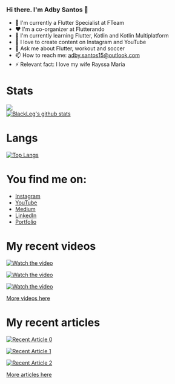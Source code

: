 ### Hi there. I'm Adby Santos 👋

- 🔭 I'm currently a Flutter Specialist at FTeam
- ❤ I'm a co-organizer at Flutterando
- 🌱 I'm currently learning Flutter, Kotlin and Kotlin Multiplatform
- 📶 I love to create content on Instagram and YouTube
- 💬 Ask me about Flutter, workout and soccer
- 📫 How to reach me: adby.santos15@outlook.com
- ⚡ Relevant fact: I love my wife Rayssa Maria

# Stats
![](https://komarev.com/ghpvc/?username=blackleg15) \
[![BlackLeg's github stats](https://github-readme-stats.vercel.app/api?username=BlackLeg15&count_private=true&show_icons=true&theme=radical&hide_rank=false)](https://github.com/anuraghazra/github-readme-stats)

# Langs

[![Top Langs](https://github-readme-stats.vercel.app/api/top-langs/?username=BlackLeg15)](https://github.com/anuraghazra/github-readme-stats)

# You find me on:
- <a target="_blank" href="https://instagram.com/oadbysantos">Instagram</a>
- <a target="_blank" href="https://youtube.com/@oadbysantos">YouTube</a>
- <a target="_blank" href="https://medium.com/@adbysantos">Medium</a>
- <a target="_blank" href="https://www.linkedin.com/in/adby-santos-a31a70158">LinkedIn</a>
- <a target="_blank" href="https://blackleg15.github.io">Portfolio</a>

# My recent videos
  
[![Watch the video](https://img.youtube.com/vi/q4tTQmORooM/mqdefault.jpg)](https://youtu.be/q4tTQmORooM)

[![Watch the video](https://img.youtube.com/vi/GRYvtI-C1bo/mqdefault.jpg)](https://youtu.be/GRYvtI-C1bo)
  
[![Watch the video](https://img.youtube.com/vi/PhfW0v-Nj20/mqdefault.jpg)](https://youtu.be/PhfW0v-Nj20)

<a target="_blank" href="https://youtube.com/@oadbysantos">More videos here</a>

# My recent articles

<a target="_blank" href="https://github-readme-medium-recent-article.vercel.app/medium/@adbysantos/0"><img src="https://github-readme-medium-recent-article.vercel.app/medium/@adbysantos/0" alt="Recent Article 0">
  
<a target="_blank" href="https://github-readme-medium-recent-article.vercel.app/medium/@adbysantos/1"><img src="https://github-readme-medium-recent-article.vercel.app/medium/@adbysantos/1" alt="Recent Article 1">
  
<a target="_blank" href="https://github-readme-medium-recent-article.vercel.app/medium/@adbysantos/2"><img src="https://github-readme-medium-recent-article.vercel.app/medium/@adbysantos/2" alt="Recent Article 2">
  
<a target="_blank" href="https://medium.com/@adbysantos">More articles here</a>
